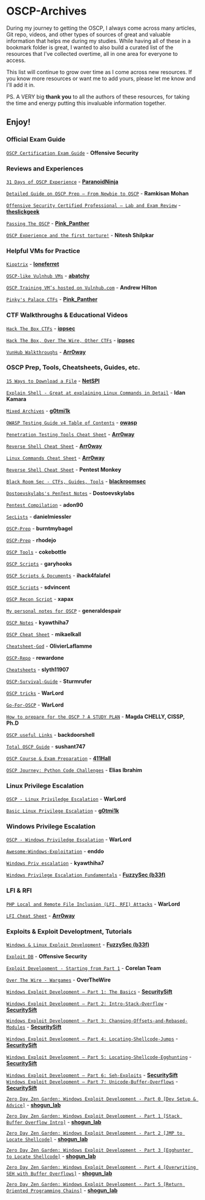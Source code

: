 # OSCP-Archives

During my journey to getting the OSCP, I always come across many articles, Git repo, videos, and other types of sources of great and valuable information that helps me during my studies. While having all of these in a bookmark folder is great, I wanted to also build a curated list of the resources that I've collected overtime, all in one area for everyone to access.

This list will continue to grow over time as I come across new resources. If you know more resources or want me to add yours, please let me know and I'll add it in.

PS. A VERY big **thank you** to all the authors of these resources, for taking the time and energy putting this invaluable information together.

## Enjoy!


### Official Exam Guide

[`OSCP Certification Exam Guide`](https://support.offensive-security.com/#!oscp-exam-guide.md) - **Offensive Security**

### Reviews and Experiences

[`31 Days of OSCP Experience`](https://scriptdotsh.com/index.php/2018/04/17/31-days-of-oscp-experience/) - **[ParanoidNinja](https://twitter.com/ninjaparanoid)**

[`Detailed Guide on OSCP Prep – From Newbie to OSCP`](http://niiconsulting.com/checkmate/2017/06/a-detail-guide-on-oscp-preparation-from-newbie-to-oscp/) - **Ramkisan Mohan**

[`Offensive Security Certified Professional – Lab and Exam Review`](https://theslickgeek.com/oscp/) - **[theslickgeek](https://twitter.com/theslickgeek)**

[`Passing The OSCP`](https://pinkysplanet.net/reflection-on-passing-the-oscp/amp/?__twitter_impression=true) - **[Pink_Panther](https://twitter.com/Pink_P4nther)**

[`OSCP Experience and the first torture!`](https://www.peerlyst.com/posts/oscp-experience-and-the-first-torture-nitesh-shilpkar-osce-oscp-oswp-ceh-crest) - **Nitesh Shilpkar**

### Helpful VMs for Practice 

[`Kioptrix`](https://sushant747.gitbooks.io/total-oscp-guide/content/) - **[loneferret](https://twitter.com/loneferret)**

[`OSCP-like Vulnhub VMs`](https://www.abatchy.com/2017/02/oscp-like-vulnhub-vms.html) - **[abatchy](https://twitter.com/abatchy17)**

[`OSCP Training VM’s hosted on Vulnhub.com`](https://medium.com/@andr3w_hilton/oscp-training-vms-hosted-on-vulnhub-com-22fa061bf6a1) - **Andrew Hilton**

[`Pinky's Palace CTFs`](https://pinkysplanet.net/tag/ctf/) - **[Pink_Panther](https://twitter.com/Pink_P4nther)**

### CTF Walkthroughs & Educational Videos

[`Hack The Box CTFs`](https://www.youtube.com/ippsec) - **[ippsec](https://twitter.com/ippsec)**

[`Hack The Box, Over The Wire, Other CTFs`](https://www.youtube.com/derekrook) - **[ippsec](https://twitter.com/derekrook)**

[`VunHub Walkthroughs`](https://highon.coffee/blog/walkthroughs/) - **[Arr0way](https://twitter.com/Arr0way)**

### OSCP Prep, Tools, Cheatsheets, Guides, etc.

[`15 Ways to Download a File`](https://blog.netspi.com/15-ways-to-download-a-file/) - **[NetSPI](https://twitter.com/NetSPI)**

[`Explain Shell - Great at explaining Linux Commands in Detail`](https://www.explainshell.com/) - **Idan Kamara**

[`Mixed Archives`](https://blog.g0tmi1k.com/archives/) - **[g0tmi1k](https://twitter.com/g0tmi1k)**

[`OWASP Testing Guide v4 Table of Contents`](https://www.owasp.org/index.php/OWASP_Testing_Guide_v4_Table_of_Contents) - **[owasp](https://twitter.com/owasp)**

[`Penetration Testing Tools Cheat Sheet`](https://highon.coffee/blog/penetration-testing-tools-cheat-sheet/) - **[Arr0way](https://twitter.com/Arr0way)**

[`Reverse Shell Cheat Sheet`](https://highon.coffee/blog/reverse-shell-cheat-sheet/) - **[Arr0way](https://twitter.com/Arr0way)**

[`Linux Commands Cheat Sheet`](https://highon.coffee/blog/linux-commands-cheat-sheet/) - **[Arr0way](https://twitter.com/Arr0way)**

[`Reverse Shell Cheat Sheet`](http://pentestmonkey.net/cheat-sheet/shells/reverse-shell-cheat-sheet) - **Pentest Monkey**

[`Black Room Sec - CTFs, Guides, Tools`](https://www.blackroomsec.com/) - **[blackroomsec](https://twitter.com/blackroomsec)**

[`Dostoevskylabs's PenTest Notes`](https://dostoevskylabs.gitbooks.io/dostoevskylabs-pentest-notes/content/) - **Dostoevskylabs**

[`Pentest Compilation`](https://github.com/adon90/pentest_compilation) - **adon90**

[`SecLists`](https://github.com/danielmiessler/SecLists) - **danielmiessler**

[`OSCP-Prep`](https://github.com/burntmybagel/OSCP-Prep) - **burntmybagel**

[`OSCP-Prep`](https://github.com/rhodejo/OSCP-Prep) - **rhodejo**

[`OSCP Tools`](https://github.com/cokebottle/oscp-tools) - **cokebottle**

[`OSCP Scripts`](https://github.com/garyhooks/oscp) - **garyhooks**

[`OSCP Scripts & Documents`](https://github.com/ihack4falafel/OSCP) - **ihack4falafel**

[`OSCP Scripts`](https://github.com/sdvincent/oscp) - **sdvincent**

[`OSCP Recon Script`](https://github.com/xapax/oscp) - **xapax**

[`My personal notes for OSCP`](https://github.com/generaldespair/OSCP) - **generaldespair**

[`OSCP Notes`](https://github.com/kyawthiha7/oscp_notes) - **kyawthiha7**

[`OSCP Cheat Sheet`](https://github.com/mikaelkall/OSCP-cheat-sheet) - **mikaelkall**

[`Cheatsheet-God`](https://github.com/OlivierLaflamme/Cheatsheet-God) - **OlivierLaflamme**

[`OSCP-Repo`](https://github.com/rewardone/OSCPRepo) - **rewardone**

[`Cheatsheets`](https://github.com/slyth11907/Cheatsheets) - **slyth11907**

[`OSCP-Survival-Guide`](https://github.com/Sturmrufer/OSCP-Survival-Guide_) - **Sturmrufer**

[`OSCP tricks`](https://hackingandsecurity.blogspot.com/2017/09/oscp-tricks.html) - **WarLord**

[`Go-For-OSCP`](https://hackingandsecurity.blogspot.com/2017/08/go-for-oscp.html) - **WarLord**

[`How to prepare for the OSCP ? A STUDY PLAN`](https://www.peerlyst.com/posts/how-to-prepare-for-the-oscp-a-study-plan-magda-chelly-ph-d?utm_source=LinkedIn&utm_medium=Application_Share&utm_content=peerlyst_post&utm_campaign=peerlyst_shared_post) - **Magda CHELLY, CISSP, Ph.D**

[`OSCP useful Links`](https://backdoorshell.gitbooks.io/oscp-useful-links/content/) - **backdoorshell**

[`Total OSCP Guide`](https://sushant747.gitbooks.io/total-oscp-guide/content/) - **sushant747**

[`OSCP Course & Exam Preparation`](https://411hall.github.io/OSCP-Preparation/) - **[411Hall](https://twitter.com/411Hall)**

[`OSCP Journey: Python Code Challenges`](https://www.peerlyst.com/posts/oscp-journey-python-code-challenges-elias-ibrahim-cissp?utm_source=linkedin&utm_medium=social&utm_content=peerlyst_post&utm_campaign=peerlyst_shared_post) - **Elias Ibrahim**

### Linux Privilege Escalation

[`OSCP - Linux Priviledge Escalation`](https://hackingandsecurity.blogspot.com/2017/09/oscp-linux-priviledge-escalation.html?m=1) - **WarLord**

[`Basic Linux Privilege Escalation`](https://blog.g0tmi1k.com/2011/08/basic-linux-privilege-escalation/) - **[g0tmi1k](https://twitter.com/g0tmi1k)**

### Windows Privilege Escalation

[`OSCP - Windows Priviledge Escalation`](https://hackingandsecurity.blogspot.com/2017/09/oscp-windows-priviledge-escalation.html) - **WarLord**

[`Awesome-Windows-Exploitation`](https://github.com/enddo/awesome-windows-exploitation) - **enddo**

[`Windows Priv escalation`](https://github.com/kyawthiha7/oscp_notes/blob/master/windows_priv_escalation.md) - **kyawthiha7**

[`Windows Privilege Escalation Fundamentals`](http://www.fuzzysecurity.com/tutorials/16.html) - **[FuzzySec (b33f)](https://twitter.com/FuzzySec)**

### LFI & RFI

[`PHP Local and Remote File Inclusion (LFI, RFI) Attacks`](https://hackingandsecurity.blogspot.com/2017/09/php-local-and-remote-file-inclusion-lfi.html) - **WarLord**

[`LFI Cheat Sheet`](https://highon.coffee/blog/lfi-cheat-sheet/) - **[Arr0way](https://twitter.com/Arr0way)**

### Exploits & Exploit Developtment, Tutorials

[`Windows & Linux Exploit Development`](http://www.fuzzysecurity.com/tutorials.html) - **[FuzzySec (b33f)](https://twitter.com/FuzzySec)**

[`Exploit DB`](https://www.exploit-db.com/) - **Offensive Security**

[`Exploit Development - Starting from Part 1`](https://www.corelan.be/index.php/2009/07/19/exploit-writing-tutorial-part-1-stack-based-overflows/) - **Corelan Team**

[`Over The Wire - Wargames`](http://overthewire.org/wargames/) - **OverTheWire**

[`Windows Exploit Development – Part 1: The Basics`](https://www.securitysift.com/windows-exploit-development-part-1-basics/) - **[SecuritySift](https://twitter.com/SecuritySift)**

[`Windows Exploit Development – Part 2: Intro-Stack-Overflow`](https://www.securitysift.com/windows-exploit-development-part-2-intro-stack-overflow/) - **[SecuritySift](https://twitter.com/SecuritySift)**

[`Windows Exploit Development – Part 3: Changing-Offsets-and-Rebased-Modules`](https://www.securitysift.com/windows-exploit-development-part-3-changing-offsets-and-rebased-modules/) - **[SecuritySift](https://twitter.com/SecuritySift)**

[`Windows Exploit Development – Part 4: Locating-Shellcode-Jumps`](https://www.securitysift.com/windows-exploit-development-part-4-locating-shellcode-jumps/) - **[SecuritySift](https://twitter.com/SecuritySift)**

[`Windows Exploit Development – Part 5: Locating-Shellcode-Egghunting`](https://www.securitysift.com/windows-exploit-development-part-5-locating-shellcode-egghunting/) - **[SecuritySift](https://twitter.com/SecuritySift)**

[`Windows Exploit Development – Part 6: Seh-Exploits`](https://www.securitysift.com/windows-exploit-development-part-6-seh-exploits/) - **[SecuritySift](https://twitter.com/SecuritySift)**
[`Windows Exploit Development – Part 7: Unicode-Buffer-Overflows`](https://www.securitysift.com/windows-exploit-development-part-7-unicode-buffer-overflows/) - **[SecuritySift](https://twitter.com/SecuritySift)**

[`Zero Day Zen Garden: Windows Exploit Development - Part 0 [Dev Setup & Advice]`](http://www.shogunlab.com/blog/2017/08/11/zdzg-windows-exploit-0.html) - **[shogun_lab](https://twitter.com/shogun_lab)**

[`Zero Day Zen Garden: Windows Exploit Development - Part 1 [Stack Buffer Overflow Intro]`](http://www.shogunlab.com/blog/2017/08/19/zdzg-windows-exploit-1.html) - **[shogun_lab](https://twitter.com/shogun_lab)**

[`Zero Day Zen Garden: Windows Exploit Development - Part 2 [JMP to Locate Shellcode]`](http://www.shogunlab.com/blog/2017/08/26/zdzg-windows-exploit-2.html) - **[shogun_lab](https://twitter.com/shogun_lab)**

[`Zero Day Zen Garden: Windows Exploit Development - Part 3 [Egghunter to Locate Shellcode]`](http://www.shogunlab.com/blog/2017/09/02/zdzg-windows-exploit-3.html) - **[shogun_lab](https://twitter.com/shogun_lab)**

[`Zero Day Zen Garden: Windows Exploit Development - Part 4 [Overwriting SEH with Buffer Overflows]`](http://www.shogunlab.com/blog/2017/11/06/zdzg-windows-exploit-4.html) - **[shogun_lab](https://twitter.com/shogun_lab)**

[`Zero Day Zen Garden: Windows Exploit Development - Part 5 [Return Oriented Programming Chains]`](http://www.shogunlab.com/blog/2018/02/11/zdzg-windows-exploit-5.html) - **[shogun_lab](https://twitter.com/shogun_lab)**